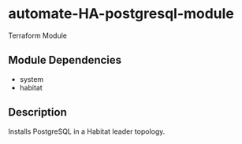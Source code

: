 # automate-HA-postgresql-module

Terraform Module

## Module Dependencies
* system
* habitat

## Description
Installs PostgreSQL in a Habitat leader topology.
